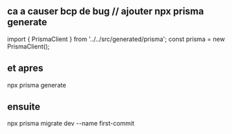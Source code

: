 ## ca a causer bcp de bug // ajouter npx prisma generate
import { PrismaClient } from '../../src/generated/prisma';
const prisma = new PrismaClient();

## et apres 
npx prisma generate

## ensuite
npx prisma migrate dev --name first-commit
